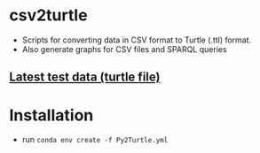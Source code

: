 # csv2turtle
- Scripts for converting data in CSV format to Turtle (.ttl) format.
- Also generate graphs for CSV files and SPARQL queries

## [Latest test data (turtle file)](https://github.com/csse-uoft/csv2turtle/releases/download/latest/unit_test3.ttl)

# Installation
- run `conda env create -f Py2Turtle.yml`
